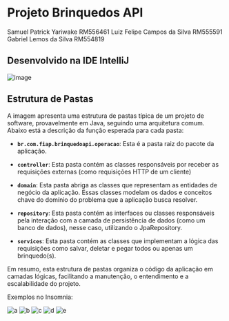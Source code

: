 # Projeto Brinquedos API

Samuel Patrick Yariwake RM556461
Luiz Felipe Campos da Silva RM555591
Gabriel Lemos da Silva RM554819

## Desenvolvido na IDE IntelliJ
![image](https://github.com/user-attachments/assets/7633b293-daa9-4acf-9612-5ca8d2dd3bc7)
## Estrutura de Pastas

A imagem apresenta uma estrutura de pastas típica de um projeto de software, provavelmente em Java, seguindo uma arquitetura comum. Abaixo está a descrição da função esperada para cada pasta:

* **`br.com.fiap.brinquedoapi.operacao`**: Esta é a pasta raiz do pacote da aplicação.

* **`controller`**: Esta pasta contém as classes responsáveis por receber as requisições externas (como requisições HTTP de um cliente)

* **`domain`**: Esta pasta abriga as classes que representam as entidades de negócio da aplicação. Essas classes modelam os dados e conceitos chave do domínio do problema que a aplicação busca resolver.

* **`repository`**: Esta pasta contém as interfaces ou classes responsáveis pela interação com a camada de persistência de dados (como um banco de dados), nesse caso, utilizando o JpaRepository.

* **`services`**: Esta pasta contém as classes que implementam a lógica das requisições como salvar, deletar e pegar todos ou apenas um brinquedo(s).

Em resumo, esta estrutura de pastas organiza o código da aplicação em camadas lógicas, facilitando a manutenção, o entendimento e a escalabilidade do projeto.

Exemplos no Insomnia:

![a](https://github.com/user-attachments/assets/dc983289-5512-4fdd-89f5-c17e774587b5)
![b](https://github.com/user-attachments/assets/6ff23551-37cf-4170-9183-fbafdd9ab842)
![c](https://github.com/user-attachments/assets/c3e22b16-609f-43ca-9787-5be93440a639)
![d](https://github.com/user-attachments/assets/8501d13d-5107-4caf-a398-d31d72d25024)
![e](https://github.com/user-attachments/assets/ac760369-8c40-4a57-8b2d-248929e94c31)
